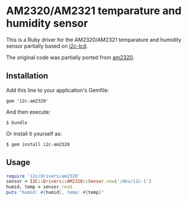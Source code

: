 # AM2320/AM2321 temparature and humidity sensor

This is a Ruby driver for the AM2320/AM2321 temparature and humidity sensor
partially based on [i2c-lcd](https://github.com/daisukesuzuki/i2c-am2320).

The original code was partially ported from [am2320](https://github.com/sinozu/am2320/blob/master/am2320.rb).

## Installation

Add this line to your application's Gemfile:

```
gem 'i2c-am2320'
```

And then execute:

```
$ bundle
```

Or install it yourself as:

```
$ gem install i2c-am2320
```

## Usage

```ruby
require 'i2c/drivers/am2320'
sensor = I2C::Drivers::AM2320::Sensor.new('/dev/i2c-1')
humid, temp = sensor.read
puts "humid: #{humid}, temp: #{temp}"
```
